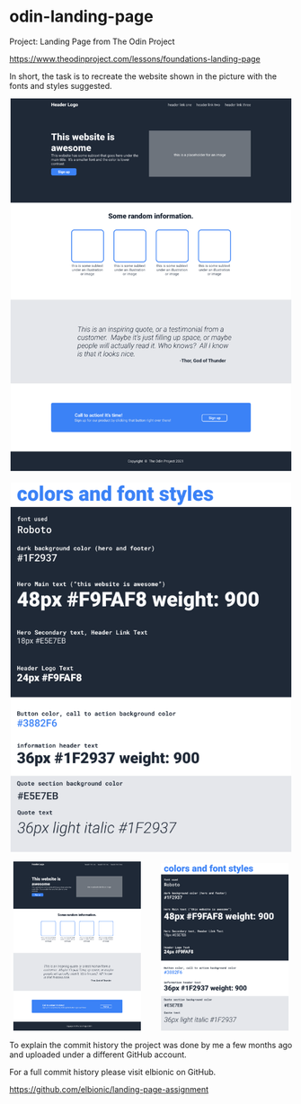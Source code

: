 # odin-landing-page

Project: Landing Page from The Odin Project

https://www.theodinproject.com/lessons/foundations-landing-page

In short, the task is to recreate the website shown in the picture with the fonts and styles suggested.

<p float="left" align="center">
  <img alt="landing page image from Odin" src="images/01.png" width="500" />
  &nbsp;
  <img alt="fonts and colors from Odin" src="images/02.png" width="500" /> 
</p>

<p align="center">
  <img alt="landing page image from Odin" src="images/01.png" width="45%">
&nbsp; &nbsp; &nbsp; &nbsp;
  <img alt="fonts and colors from Odin" src="images/02.png" width="45%">
</p>

To explain the commit history the project was done by me a few months ago and uploaded under a different GitHub account.

For a full commit history please visit elbionic on GitHub.

https://github.com/elbionic/landing-page-assignment




